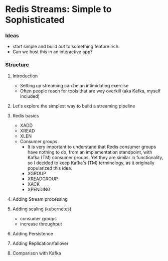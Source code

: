 # Redis Streams: Simple to Sophisticated

### Ideas
- start simple and build out to something feature rich.
- Can we host this in an interactive app?

### Structure
1. Introduction
    - Setting up streaming can be an intimidating exercise
    - Often people reach for tools that are way overkill (aka Kafka, myself included)
2. Let's explore the simplest way to build a streaming pipeline
3. Redis basics
    - XADD
    - XREAD
    - XLEN
    - Consumer groups
        - It is very important to understand that Redis consumer groups have nothing to do, from an implementation standpoint, with Kafka (TM) consumer groups. Yet they are similar in functionality, so I decided to keep Kafka's (TM) terminology, as it originally popularized this idea.
        - XGROUP
        - XREADGROUP
        - XACK
        - XPENDING
3. Adding Stream processing
3. Adding scaling (kubernetes)
    - consumer groups
    - increase throughput
3. Adding Persistence
4. Adding Replication/failover


5. Comparison with Kafka

